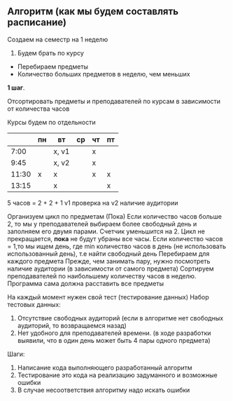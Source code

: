 ## Алгоритм (как мы будем составлять расписание)
Создаем на семестр на 1 неделю

1. Будем брать по курсу
- Перебираем предметы
- Количество больших предметов в неделю, чем меньших

**1 шаг**.

Отсортировать предметы и преподавателей по курсам в зависимости от количества часов

Курсы будем по отдельности

|| пн | вт     | ср | чт | пт |
|------|----|--------|----|----|----|
|7:00  | | х, v1  | | х  | |
|9:45  | | х, v2  | | х  | |
|11:30 | х  | х      | | х  | х  |
|13:15 | | х      | | | х  |
5 часов = 2 + 2 + 1
v1 проверка на
v2 наличие аудитории

Организуем цикл по предметам
(Пока) Если количество часов больше 2, то мы у преподавателей выбираем более свободный день и заполняем его двумя парами. Счетчик уменьшится на 2.
Цикл не прекращается, **пока** не будут убраны все часы.
Если количество часов = 1,то мы ищем день, где min количество часов в день (не использовать  использованный день), т.е найти свободный день
Перебираем для каждого предмета
Прежде, чем занимать пару, нужно посмотреть наличие аудитории (в зависимости от самого предмета)
Сортируем преподавателей по наибольшему количеству часов в неделю. Программа сама должна расставить все предметы

На каждый момент нужен свой тест (тестирование данных)
Набор тестовых данных:

1. Отсутствие свободных аудиторий (если в алгоритме нет свободных аудиторий, то возвращаемся назад)
2. Нет удобного для преподавателей времени. (в ходе разработки выявили, что в один день может быть 4 пары одного предмета)

Шаги:

1. Написание кода выполняющего разработанный алгоритм
2. Тестирование это кода на реализацию задуманного и возможные ошибки
3. В случае несоответствия алгоритму надо искать ошибки
